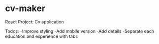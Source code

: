 # cv-maker
React Project: Cv application

Todos:
    -Improve styling
    -Add mobile version
    -Add details
    -Separate each education and experience with tabs
    